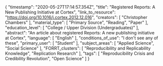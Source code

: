 {
    "timestamp": "2020-05-27T17:14:57.354Z",
    "title": "Registered Reports: A New Publishing Initiative at Cortex",
    "link_to_resource": "https://doi.org/10.1016/j.cortex.2012.12.016",
    "creators": [
        "Christopher Chambers"
    ],
    "material_type": [
        "Primary Source",
        "Reading",
        "Paper"
    ],
    "education_level": [
        "College / Upper Division (Undergraduates)"
    ],
    "abstract": "An article about registered Reports: A new publishing initiative at Cortex",
    "language": [
        "English"
    ],
    "conditions_of_use": "I don't see any of these",
    "primary_user": [
        "Student"
    ],
    "subject_areas": [
        "Applied Science",
        "Social Science"
    ],
    "FORRT_clusters": [
        "Reproducibility and Replicability Knowledge",
        "Replication Research"
    ],
    "tags": [
        "Reproducibility Crisis and Credibility Revolution",
        "Open Science"
    ]
}